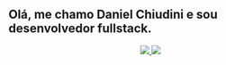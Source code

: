 
## Olá, me chamo Daniel Chiudini e sou desenvolvedor fullstack.
  
<div align="center" style="pointer-events:none"> 
  <a href="https://discord.gg/nWJ6qcFjnT" target="_blank">
    <img src="https://img.shields.io/badge/Discord-7289DA?style=for-the-badge&logo=discord&logoColor=white" target="_blank">
  </a> 
  <a href = "mailto:contato.daniel.chiudini@gmail.com">
    <img src="https://img.shields.io/badge/-Gmail-%23333?style=for-the-badge&logo=gmail&logoColor=white" target="_blank">
  </a>
</div>
